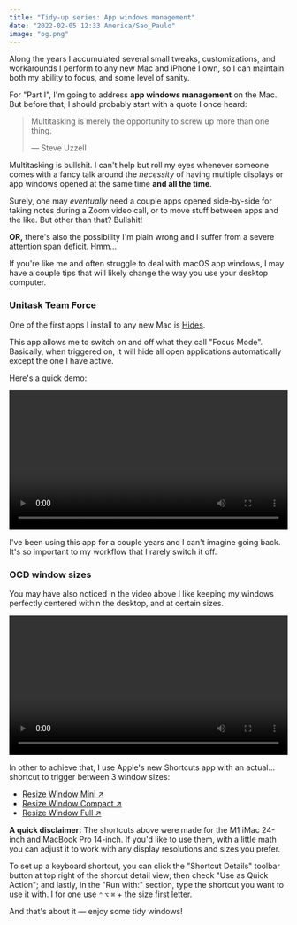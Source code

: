 ```yaml
---
title: "Tidy-up series: App windows management"
date: "2022-02-05 12:33 America/Sao_Paulo"
image: "og.png"
---
```


Along the years I accumulated several small tweaks, customizations, and workarounds I perform to any new Mac and iPhone I own, so I can maintain both my ability to focus, and some level of sanity.

For "Part I", I'm going to address **app windows management** on the Mac. But before that, I should probably start with a quote I once heard: 

> Multitasking is merely the opportunity to screw up more than one thing.
>
> — Steve Uzzell

Multitasking is bullshit. I can't help but roll my eyes whenever someone comes with a fancy talk around the *necessity* of having multiple displays or app windows opened at the same time **and all the time**. 

Surely, one may *eventually* need a couple apps opened side-by-side for taking notes during a Zoom video call, or to move stuff between apps and the like. But other than that? Bullshit!

**OR,** there's also the possibility I'm plain wrong and I suffer from a severe attention span deficit. Hmm…

If you're like me and often struggle to deal with macOS app windows, I may have a couple tips that will likely change the way you use your desktop computer.

### Unitask Team Force

One of the first apps I install to any new Mac is [Hides](https://apps.apple.com/app/hides/id519475454?l=en&mt=12).

This app allows me to switch on and off what they call "Focus Mode". Basically, when triggered on, it will hide all open applications automatically except the one I have active.

Here's a quick demo:

<video width="100%" autoplay loop playsinline>
  <source src="{{ site.url }}{{ site.baseurl }}/assets/images/posts/2022-02-05/hides-video.mp4#shadow" type="video/mp4" />
</video>

I've been using this app for a couple years and I can't imagine going back. It's so important to my workflow that I rarely switch it off.

### OCD window sizes

You may have also noticed in the video above I like keeping my windows perfectly centered within the desktop, and at certain sizes. 

<video width="100%" autoplay loop playsinline>
  <source src="{{ site.url }}{{ site.baseurl }}/assets/images/posts/2022-02-05/resize-shortcuts.mp4#shadow" type="video/mp4" />
</video>

In other to achieve that, I use Apple's new Shortcuts app with an actual… shortcut to trigger between 3 window sizes:

- [Resize Window Mini ↗](https://www.icloud.com/shortcuts/e65d7a27e9f1452392b9e5a20338df0d)
- [Resize Window Compact ↗](https://www.icloud.com/shortcuts/53b2357d57f94694a756c055349c7e23)
- [Resize Window Full ↗](https://www.icloud.com/shortcuts/e2a795a9adae4e39bd7b2a6be30fe593)

**A quick disclaimer:** The shortcuts above were made for the M1 iMac 24-inch and MacBook Pro 14-inch. If you'd like to use them, with a little math you can adjust it to work with any display resolutions and sizes you prefer.

To set up a keyboard shortcut, you can click the "Shortcut Details" toolbar button at top right of the shorcut detail view; then check "Use as Quick Action"; and lastly, in the "Run with:" section, type the shortcut you want to use it with. I for one use `⌃` `⌥` `⌘` + the size first letter.

And that's about it — enjoy some tidy windows!